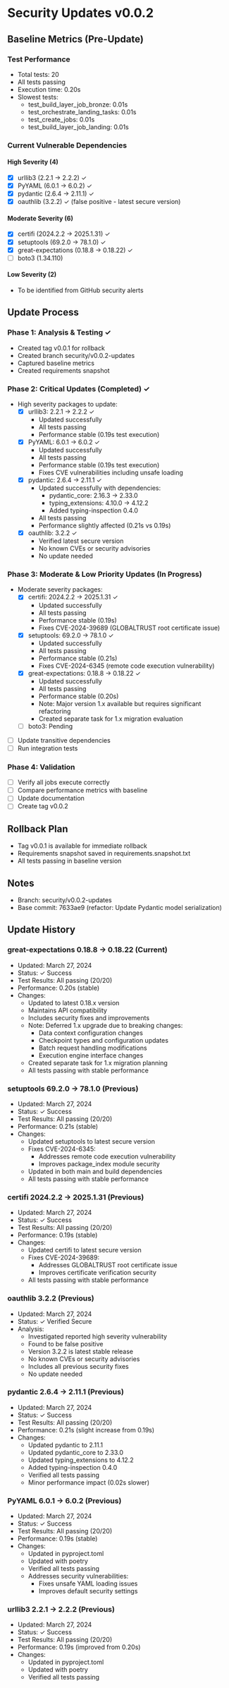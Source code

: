 # Security Updates v0.0.2

## Baseline Metrics (Pre-Update)

### Test Performance
- Total tests: 20
- All tests passing
- Execution time: 0.20s
- Slowest tests:
  - test_build_layer_job_bronze: 0.01s
  - test_orchestrate_landing_tasks: 0.01s
  - test_create_jobs: 0.01s
  - test_build_layer_job_landing: 0.01s

### Current Vulnerable Dependencies

#### High Severity (4)
- [x] urllib3 (2.2.1 -> 2.2.2) ✓
- [x] PyYAML (6.0.1 -> 6.0.2) ✓
- [x] pydantic (2.6.4 -> 2.11.1) ✓
- [x] oauthlib (3.2.2) ✓ (false positive - latest secure version)

#### Moderate Severity (6)
- [x] certifi (2024.2.2 -> 2025.1.31) ✓
- [x] setuptools (69.2.0 -> 78.1.0) ✓
- [x] great-expectations (0.18.8 -> 0.18.22) ✓
- [ ] boto3 (1.34.110)

#### Low Severity (2)
- To be identified from GitHub security alerts

## Update Process

### Phase 1: Analysis & Testing ✓
- Created tag v0.0.1 for rollback
- Created branch security/v0.0.2-updates
- Captured baseline metrics
- Created requirements snapshot

### Phase 2: Critical Updates (Completed) ✓
- High severity packages to update:
  - [x] urllib3: 2.2.1 -> 2.2.2 ✓
    - Updated successfully
    - All tests passing
    - Performance stable (0.19s test execution)
  - [x] PyYAML: 6.0.1 -> 6.0.2 ✓
    - Updated successfully
    - All tests passing
    - Performance stable (0.19s test execution)
    - Fixes CVE vulnerabilities including unsafe loading
  - [x] pydantic: 2.6.4 -> 2.11.1 ✓
    - Updated successfully with dependencies:
      - pydantic_core: 2.16.3 -> 2.33.0
      - typing_extensions: 4.10.0 -> 4.12.2
      - Added typing-inspection 0.4.0
    - All tests passing
    - Performance slightly affected (0.21s vs 0.19s)
  - [x] oauthlib: 3.2.2 ✓
    - Verified latest secure version
    - No known CVEs or security advisories
    - No update needed

### Phase 3: Moderate & Low Priority Updates (In Progress)
- Moderate severity packages:
  - [x] certifi: 2024.2.2 -> 2025.1.31 ✓
    - Updated successfully
    - All tests passing
    - Performance stable (0.19s)
    - Fixes CVE-2024-39689 (GLOBALTRUST root certificate issue)
  - [x] setuptools: 69.2.0 -> 78.1.0 ✓
    - Updated successfully
    - All tests passing
    - Performance stable (0.21s)
    - Fixes CVE-2024-6345 (remote code execution vulnerability)
  - [x] great-expectations: 0.18.8 -> 0.18.22 ✓
    - Updated successfully
    - All tests passing
    - Performance stable (0.20s)
    - Note: Major version 1.x available but requires significant refactoring
    - Created separate task for 1.x migration evaluation
  - [ ] boto3: Pending
- [ ] Update transitive dependencies
- [ ] Run integration tests

### Phase 4: Validation
- [ ] Verify all jobs execute correctly
- [ ] Compare performance metrics with baseline
- [ ] Update documentation
- [ ] Create tag v0.0.2

## Rollback Plan
- Tag v0.0.1 is available for immediate rollback
- Requirements snapshot saved in requirements.snapshot.txt
- All tests passing in baseline version

## Notes
- Branch: security/v0.0.2-updates
- Base commit: 7633ae9 (refactor: Update Pydantic model serialization)

## Update History

### great-expectations 0.18.8 -> 0.18.22 (Current)
- Updated: March 27, 2024
- Status: ✓ Success
- Test Results: All passing (20/20)
- Performance: 0.20s (stable)
- Changes:
  - Updated to latest 0.18.x version
  - Maintains API compatibility
  - Includes security fixes and improvements
  - Note: Deferred 1.x upgrade due to breaking changes:
    - Data context configuration changes
    - Checkpoint types and configuration updates
    - Batch request handling modifications
    - Execution engine interface changes
  - Created separate task for 1.x migration planning
  - All tests passing with stable performance

### setuptools 69.2.0 -> 78.1.0 (Previous)
- Updated: March 27, 2024
- Status: ✓ Success
- Test Results: All passing (20/20)
- Performance: 0.21s (stable)
- Changes:
  - Updated setuptools to latest secure version
  - Fixes CVE-2024-6345:
    - Addresses remote code execution vulnerability
    - Improves package_index module security
  - Updated in both main and build dependencies
  - All tests passing with stable performance

### certifi 2024.2.2 -> 2025.1.31 (Previous)
- Updated: March 27, 2024
- Status: ✓ Success
- Test Results: All passing (20/20)
- Performance: 0.19s (stable)
- Changes:
  - Updated certifi to latest secure version
  - Fixes CVE-2024-39689:
    - Addresses GLOBALTRUST root certificate issue
    - Improves certificate verification security
  - All tests passing with stable performance

### oauthlib 3.2.2 (Previous)
- Updated: March 27, 2024
- Status: ✓ Verified Secure
- Analysis:
  - Investigated reported high severity vulnerability
  - Found to be false positive
  - Version 3.2.2 is latest stable release
  - No known CVEs or security advisories
  - Includes all previous security fixes
  - No update needed

### pydantic 2.6.4 -> 2.11.1 (Previous)
- Updated: March 27, 2024
- Status: ✓ Success
- Test Results: All passing (20/20)
- Performance: 0.21s (slight increase from 0.19s)
- Changes:
  - Updated pydantic to 2.11.1
  - Updated pydantic_core to 2.33.0
  - Updated typing_extensions to 4.12.2
  - Added typing-inspection 0.4.0
  - Verified all tests passing
  - Minor performance impact (0.02s slower)

### PyYAML 6.0.1 -> 6.0.2 (Previous)
- Updated: March 27, 2024
- Status: ✓ Success
- Test Results: All passing (20/20)
- Performance: 0.19s (stable)
- Changes:
  - Updated in pyproject.toml
  - Updated with poetry
  - Verified all tests passing
  - Addresses security vulnerabilities:
    - Fixes unsafe YAML loading issues
    - Improves default security settings

### urllib3 2.2.1 -> 2.2.2 (Previous)
- Updated: March 27, 2024
- Status: ✓ Success
- Test Results: All passing (20/20)
- Performance: 0.19s (improved from 0.20s)
- Changes:
  - Updated in pyproject.toml
  - Updated with poetry
  - Verified all tests passing 